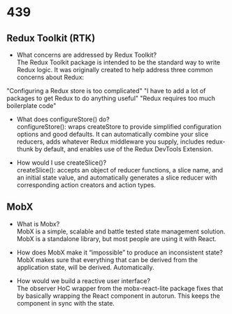 # 439

## Redux Toolkit (RTK)

- What concerns are addressed by Redux Toolkit?  
The Redux Toolkit package is intended to be the standard way to write Redux logic. It was originally created to help address three common concerns about Redux:

"Configuring a Redux store is too complicated"
"I have to add a lot of packages to get Redux to do anything useful"
"Redux requires too much boilerplate code"

- What does configureStore() do?  
configureStore(): wraps createStore to provide simplified configuration options and good defaults. It can automatically combine your slice reducers, adds whatever Redux middleware you supply, includes redux-thunk by default, and enables use of the Redux DevTools Extension.

- How would I use createSlice()?  
createSlice(): accepts an object of reducer functions, a slice name, and an initial state value, and automatically generates a slice reducer with corresponding action creators and action types.

## MobX

- What is Mobx?  
MobX is a simple, scalable and battle tested state management solution.  MobX is a standalone library, but most people are using it with React.

- How does MobX make it “impossible” to produce an inconsistent state?  
MobX makes sure that everything that can be derived from the application state, will be derived. Automatically.

- How would we build a reactive user interface?  
The observer HoC wrapper from the mobx-react-lite package fixes that by basically wrapping the React component in autorun. This keeps the component in sync with the state.
